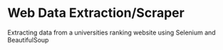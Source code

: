# Web Data Extraction/Scraper
 Extracting data from a universities ranking website using Selenium and BeautifulSoup
